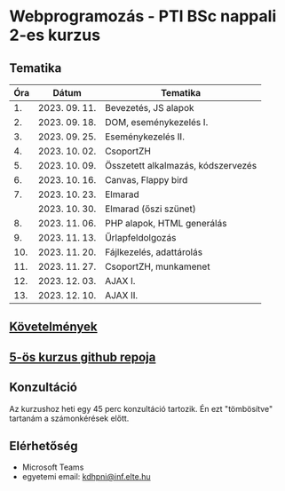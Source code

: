 # Webprogramozás - PTI BSc nappali 2-es kurzus

## Tematika

| Óra | Dátum       | Tematika                  |
|-----|-------------|---------------------------|
|1.   |2023. 09. 11.|Bevezetés, JS alapok       |
|2.   |2023. 09. 18.|DOM, eseménykezelés I.     |
|3.   |2023. 09. 25.|Eseménykezelés II.         |
|4.   |2023. 10. 02.|CsoportZH    |
|5.   |2023. 10. 09.|Összetett alkalmazás, kódszervezés       |
|6.   |2023. 10. 16.|Canvas, Flappy bird                |
|7.   |2023. 10. 23.|Elmarad                    |
|     |2023. 10. 30.|Elmarad (őszi szünet)      |
|8.   |2023. 11. 06.|PHP alapok, HTML generálás |
|9.   |2023. 11. 13.|Űrlapfeldolgozás           |
|10.  |2023. 11. 20.|Fájlkezelés, adattárolás   |
|11.  |2023. 11. 27.|CsoportZH, munkamenet      |
|12.  |2023. 12. 03.|AJAX I.|
|13.  |2023. 12. 10.|AJAX II.                      |

## [Követelmények](https://canvas.elte.hu/courses/38953/pages/kovetelmenyek?module_item_id=546551)

## [5-ös kurzus github repoja](https://github.com/Valentinusz/webprog-2023-24-1-5)

## Konzultáció
Az kurzushoz heti egy 45 perc konzultáció tartozik. Én ezt "tömbösítve" tartanám a számonkérések előtt.

## Elérhetőség
- Microsoft Teams
- egyetemi email: kdhpni@inf.elte.hu
